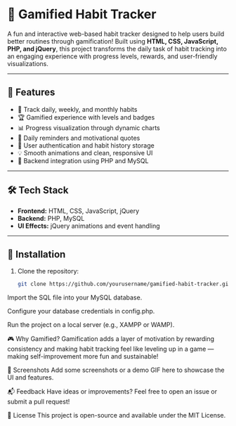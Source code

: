 # 🎯 Gamified Habit Tracker

A fun and interactive web-based habit tracker designed to help users build better routines through gamification! Built using **HTML, CSS, JavaScript, PHP, and jQuery**, this project transforms the daily task of habit tracking into an engaging experience with progress levels, rewards, and user-friendly visualizations.

---

## 🚀 Features

- 📆 Track daily, weekly, and monthly habits  
- 🏆 Gamified experience with levels and badges  
- 📊 Progress visualization through dynamic charts  
- 🔔 Daily reminders and motivational quotes  
- 👤 User authentication and habit history storage  
- 💡 Smooth animations and clean, responsive UI  
- 💾 Backend integration using PHP and MySQL

---

## 🛠️ Tech Stack

- **Frontend:** HTML, CSS, JavaScript, jQuery  
- **Backend:** PHP, MySQL  
- **UI Effects:** jQuery animations and event handling

---

## 📌 Installation

1. Clone the repository:
   ```bash
   git clone https://github.com/yourusername/gamified-habit-tracker.git
Import the SQL file into your MySQL database.

Configure your database credentials in config.php.

Run the project on a local server (e.g., XAMPP or WAMP).

🎮 Why Gamified?
Gamification adds a layer of motivation by rewarding consistency and making habit tracking feel like leveling up in a game — making self-improvement more fun and sustainable!

📸 Screenshots
Add some screenshots or a demo GIF here to showcase the UI and features.

📬 Feedback
Have ideas or improvements? Feel free to open an issue or submit a pull request!

📄 License
This project is open-source and available under the MIT License.
